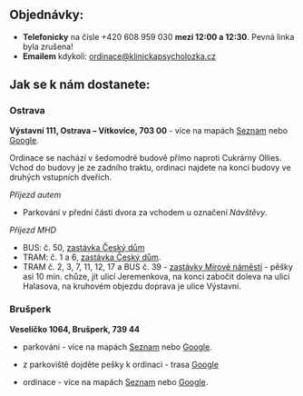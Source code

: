 ## Objednávky:

* **Telefonicky** na čísle +420 608 959 030 **mezi 12:00 a 12:30**. Pevná linka byla zrušena!
* **Emailem** kdykoli: ordinace@klinickapsycholozka.cz


## Jak se k nám dostanete:

### Ostrava

__Výstavní 111, Ostrava – Vítkovice, 703 00__ - více na mapách
[Seznam](https://mapy.cz/s/robukanaru) nebo [Google](https://maps.app.goo.gl/4zbzusjUkaZJt72v5).

Ordinace se nachází v šedomodré budově přímo naproti Cukrárny Ollies. Vchod do budovy je ze zadního traktu, ordinaci najdete na konci budovy ve druhých vstupních dveřích.

*Příjezd autem*
* Parkování v přední části dvora za vchodem u označení *Návštěvy*.

*Příjezd MHD*
* BUS: č. 50, [zastávka Český dům](https://mapy.cz/s/buhasonafu)
* TRAM: č. 1 a 6, [zastávka Český dům](https://mapy.cz/s/mebozurano).
* TRAM č. 2, 3, 7, 11, 12, 17 a BUS č. 39 - [zastávky Mírové náměstí](https://mapy.cz/s/ratogapena) - pěšky asi 10 min. chůze, jít ulicí Jeremenkova, na konci zabočit doleva na ulici Halasova, na kruhovém objezdu doprava je ulice Výstavní.


### Brušperk

__Veselíčko 1064, Brušperk, 739 44__

* parkování  - více na mapách
[Seznam](https://mapy.cz/s/mucojonage) nebo [Google](https://maps.app.goo.gl/GWnKb9weAVqMTiRL6).

* z parkoviště dojděte pešky k ordinaci - trasa [Google](https://mapy.cz/s/mucojonage)

* ordinace  - více na mapách
[Seznam](https://mapy.cz/s/bozetasecu) nebo [Google](https://maps.app.goo.gl/6XXFZjbUsxgKZUTv6).

